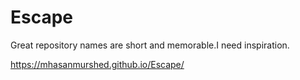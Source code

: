 # Escape
Great repository names are short and memorable.I need inspiration.


https://mhasanmurshed.github.io/Escape/
